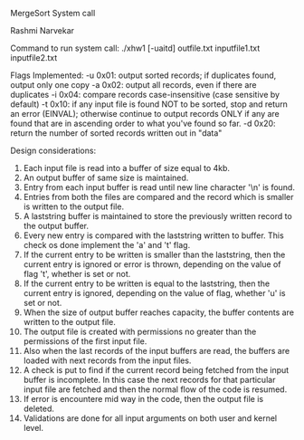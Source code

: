 
MergeSort System call

Rashmi Narvekar

Command to run system call:
./xhw1 [-uaitd]  outfile.txt inputfile1.txt inputfile2.txt


Flags Implemented:
-u 0x01: output sorted records; if duplicates found, output only one copy
-a 0x02: output all records, even if there are duplicates
-i 0x04: compare records case-insensitive (case sensitive by default)
-t 0x10: if any input file is found NOT to be sorted, stop and return an
	 error (EINVAL); otherwise continue to output records ONLY if any
	 are found that are in ascending order to what you've found so far.
-d 0x20: return the number of sorted records written out in "data"


Design considerations:
1. Each input file is read into a buffer of size equal to 4kb.
2. An output buffer of same size is maintained.
3. Entry from each input buffer is read until new line character '\n' is found.
4. Entries from both the files are compared and the record which is smaller is written to the output file.
5. A laststring buffer is maintained to store the previously written record to the output buffer.
6. Every new entry is compared with the laststring written to buffer. This check os done implement the 'a' and 't' flag.
7. If the current entry to be written is smaller than the laststring, then the current entry is ignored or error is thrown, depending on the value of flag 't', whether is set or not.
8. If the current entry to be written is equal to the laststring, then the current entry is ignored, depending on the value of flag, whether 'u' is set or not.
9. When the size of output buffer reaches capacity, the buffer contents are written to the output file.
11. The output file is created with permissions no greater than the permissions of the first input file.
12. Also when the last records of the input buffers are read, the buffers are loaded with next records from the input files.
13. A check is put to find if the current record being fetched from the input buffer is incomplete. In this case the next records for that particular input file are fetched and then the normal flow of the code is resumed.
14. If error is encountere mid way in the code, then the output file is deleted.
15. Validations are done for all input arguments on both user and kernel level.
